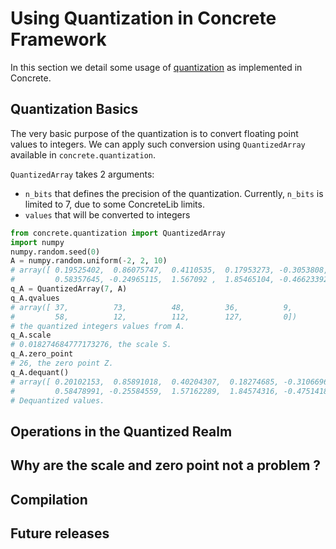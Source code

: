 # Using Quantization in Concrete Framework

In this section we detail some usage of [quantization](../explanation/quantization.md) as implemented in Concrete.

## Quantization Basics

The very basic purpose of the quantization is to convert floating point values to integers. We can apply such conversion using `QuantizedArray` available in `concrete.quantization`. 

`QuantizedArray` takes 2 arguments:
- `n_bits` that defines the precision of the quantization. Currently, `n_bits` is limited to 7, due to some ConcreteLib limits.
- `values` that will be converted to integers

```python
from concrete.quantization import QuantizedArray
import numpy
numpy.random.seed(0)
A = numpy.random.uniform(-2, 2, 10)
# array([ 0.19525402,  0.86075747,  0.4110535,  0.17953273, -0.3053808,
#         0.58357645, -0.24965115,  1.567092 ,  1.85465104, -0.46623392])
q_A = QuantizedArray(7, A)
q_A.qvalues
# array([ 37,          73,          48,         36,          9,  
#         58,          12,          112,        127,         0])
# the quantized integers values from A.
q_A.scale
# 0.018274684777173276, the scale S.
q_A.zero_point 
# 26, the zero point Z.
q_A.dequant()
# array([ 0.20102153,  0.85891018,  0.40204307,  0.18274685, -0.31066964,
#         0.58478991, -0.25584559,  1.57162289,  1.84574316, -0.4751418 ])
# Dequantized values.
```

## Operations in the Quantized Realm

## Why are the scale and zero point not a problem ?

## Compilation

## Future releases